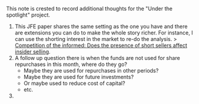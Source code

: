 This note is crested to record additional thoughts for the "Under the spotlight" project. 

1.	This JFE paper shares the same setting as the one you have and there are extensions you can do to make the whole story richer. For instance, I can use the shorting interest in the market to re-do the analysis. > [Competition of the informed: Does the presence of short sellers affect insider selling](https://www.sciencedirect.com/science/article/pii/S0304405X15001439). 
2.	A follow up question there is when the funds are not used for share repurchases in this month, where do they go? 
	-	Maybe they are used for repurchases in other periods? 
	-	Maybe they are used for future investments? 
	-	Or maybe used to reduce cost of capital? 
	-	etc. 
3.	